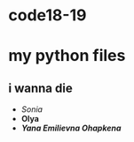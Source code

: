 # code18-19
my python files
=========

i wanna die
--------
+ *Sonia*
+ **Olya**
+ ***Yana Emilievna Ohapkena***

